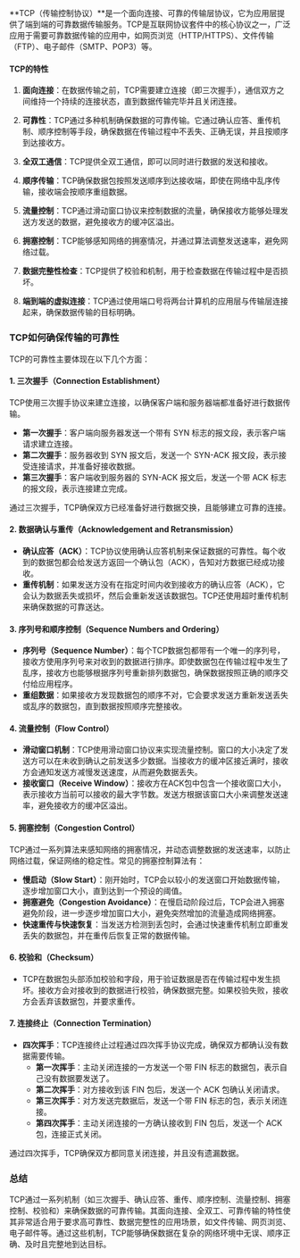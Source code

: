 **TCP（传输控制协议）**是一个面向连接、可靠的传输层协议，它为应用层提供了端到端的可靠数据传输服务。TCP是互联网协议套件中的核心协议之一，广泛应用于需要可靠数据传输的应用中，如网页浏览（HTTP/HTTPS）、文件传输（FTP）、电子邮件（SMTP、POP3）等。

#### **TCP的特性**

1. **面向连接**：在数据传输之前，TCP需要建立连接（即三次握手），通信双方之间维持一个持续的连接状态，直到数据传输完毕并且关闭连接。
    
2. **可靠性**：TCP通过多种机制确保数据的可靠传输。它通过确认应答、重传机制、顺序控制等手段，确保数据在传输过程中不丢失、正确无误，并且按顺序到达接收方。
    
3. **全双工通信**：TCP提供全双工通信，即可以同时进行数据的发送和接收。
    
4. **顺序传输**：TCP确保数据包按照发送顺序到达接收端，即使在网络中乱序传输，接收端会按顺序重组数据。
    
5. **流量控制**：TCP通过滑动窗口协议来控制数据的流量，确保接收方能够处理发送方发送的数据，避免接收方的缓冲区溢出。
    
6. **拥塞控制**：TCP能够感知网络的拥塞情况，并通过算法调整发送速率，避免网络过载。
    
7. **数据完整性检查**：TCP提供了校验和机制，用于检查数据在传输过程中是否损坏。
    
8. **端到端的虚拟连接**：TCP通过使用端口号将两台计算机的应用层与传输层连接起来，确保数据传输的目标明确。
    

### **TCP如何确保传输的可靠性**

TCP的可靠性主要体现在以下几个方面：

#### 1. **三次握手（Connection Establishment）**

TCP使用三次握手协议来建立连接，以确保客户端和服务器端都准备好进行数据传输。

- **第一次握手**：客户端向服务器发送一个带有 SYN 标志的报文段，表示客户端请求建立连接。
- **第二次握手**：服务器收到 SYN 报文后，发送一个 SYN-ACK 报文段，表示接受连接请求，并准备好接收数据。
- **第三次握手**：客户端收到服务器的 SYN-ACK 报文后，发送一个带 ACK 标志的报文段，表示连接建立完成。

通过三次握手，TCP确保双方已经准备好进行数据交换，且能够建立可靠的连接。

#### 2. **数据确认与重传（Acknowledgement and Retransmission）**

- **确认应答（ACK）**：TCP协议使用确认应答机制来保证数据的可靠性。每个收到的数据包都会给发送方返回一个确认包（ACK），告知对方数据已经成功接收。
- **重传机制**：如果发送方没有在指定时间内收到接收方的确认应答（ACK），它会认为数据丢失或损坏，然后会重新发送该数据包。TCP还使用超时重传机制来确保数据的可靠送达。

#### 3. **序列号和顺序控制（Sequence Numbers and Ordering）**

- **序列号（Sequence Number）**：每个TCP数据包都带有一个唯一的序列号，接收方使用序列号来对收到的数据进行排序。即使数据包在传输过程中发生了乱序，接收方也能够根据序列号重新排列数据包，确保数据按照正确的顺序交付给应用程序。
- **重组数据**：如果接收方发现数据包的顺序不对，它会要求发送方重新发送丢失或乱序的数据包，直到数据按照顺序完整接收。

#### 4. **流量控制（Flow Control）**

- **滑动窗口机制**：TCP使用滑动窗口协议来实现流量控制。窗口的大小决定了发送方可以在未收到确认之前发送多少数据。当接收方的缓冲区接近满时，接收方会通知发送方减慢发送速度，从而避免数据丢失。
- **接收窗口（Receive Window）**：接收方在ACK包中包含一个接收窗口大小，表示接收方当前可以接收的最大字节数。发送方根据该窗口大小来调整发送速率，避免接收方的缓冲区溢出。

#### 5. **拥塞控制（Congestion Control）**

TCP通过一系列算法来感知网络的拥塞情况，并动态调整数据的发送速率，以防止网络过载，保证网络的稳定性。常见的拥塞控制算法有：

- **慢启动（Slow Start）**：刚开始时，TCP会以较小的发送窗口开始数据传输，逐步增加窗口大小，直到达到一个预设的阈值。
- **拥塞避免（Congestion Avoidance）**：在慢启动阶段过后，TCP会进入拥塞避免阶段，进一步逐步增加窗口大小，避免突然增加的流量造成网络拥塞。
- **快速重传与快速恢复**：当发送方检测到丢包时，会通过快速重传机制立即重发丢失的数据包，并在重传后恢复正常的数据传输。

#### 6. **校验和（Checksum）**

- TCP在数据包头部添加校验和字段，用于验证数据是否在传输过程中发生损坏。接收方会对接收到的数据进行校验，确保数据完整。如果校验失败，接收方会丢弃该数据包，并要求重传。

#### 7. **连接终止（Connection Termination）**

- **四次挥手**：TCP连接终止过程通过四次挥手协议完成，确保双方都确认没有数据需要传输。
    - **第一次挥手**：主动关闭连接的一方发送一个带 FIN 标志的数据包，表示自己没有数据要发送了。
    - **第二次挥手**：对方接收到该 FIN 包后，发送一个 ACK 包确认关闭请求。
    - **第三次挥手**：对方发送完数据后，发送一个带 FIN 标志的包，表示关闭连接。
    - **第四次挥手**：主动关闭连接的一方确认接收到 FIN 包后，发送一个 ACK 包，连接正式关闭。

通过四次挥手，TCP确保双方都同意关闭连接，并且没有遗漏数据。

### **总结**

TCP通过一系列机制（如三次握手、确认应答、重传、顺序控制、流量控制、拥塞控制、校验和）来确保数据的可靠传输。其面向连接、全双工、可靠传输的特性使其非常适合用于要求高可靠性、数据完整性的应用场景，如文件传输、网页浏览、电子邮件等。通过这些机制，TCP能够确保数据在复杂的网络环境中无误、顺序正确、及时且完整地到达目标。
